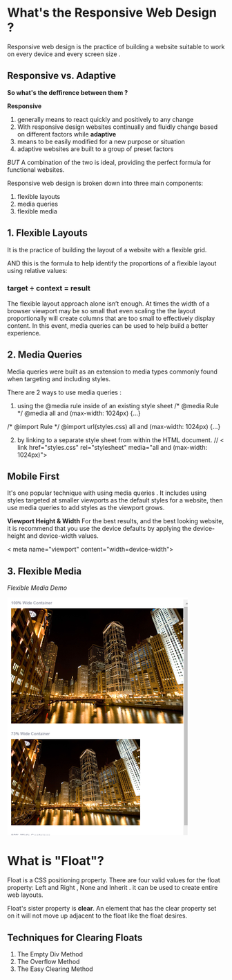 # What's the Responsive Web Design ?

Responsive web design is the practice of building a website suitable to work on every device and every screen size .

## Responsive vs. Adaptive 

**So what's the deffirence between them ?**

**Responsive** 
1. generally means to react quickly and positively to any change 
2. With responsive design websites continually and fluidly change based on different factors
 while
 **adaptive** 
 1. means to be easily modified for a new purpose or situation
 2. adaptive websites are built to a group of preset factors

 *BUT*
 A combination of the two is ideal, providing the perfect formula for functional websites.


Responsive web design is broken down into three main components:
1. flexible layouts
2. media queries
3. flexible media


## 1. Flexible Layouts

 It is the practice of building the layout of a website with a flexible grid.

  AND this is the formula to help identify the proportions of a flexible layout using relative values:

  ### target ÷ context = result

  The flexible layout approach alone isn’t enough. At times the width of a browser viewport may be so small that even scaling the the layout proportionally will create columns that are too small to effectively display content.
  In this event, media queries can be used to help build a better experience.

## 2. Media Queries
 
 Media queries were built as an extension to media types commonly found when targeting and including styles.

 There are 2 ways to use media queries :
 1. using the @media rule inside of an existing style sheet 
 /* @media Rule */
@media all and (max-width: 1024px) {...}

/* @import Rule */
@import url(styles.css) all and (max-width: 1024px) {...}


 2. by linking to a separate style sheet from within the HTML document. // < link href="styles.css" rel="stylesheet" media="all and (max-width: 1024px)">

## Mobile First

It's one popular technique with using media queries . It includes using styles targeted at smaller viewports as the default styles for a website, then use media queries to add styles as the viewport grows.

 
 **Viewport Height & Width**
 For the best results, and the best looking website, it is recommend that you use the device defaults by applying the device-height and device-width values.

 < meta name="viewport" content="width=device-width">

## 3. Flexible Media

*Flexible Media Demo*

![image](img/flexMedia.png)

# What is "Float"?

Float is a CSS positioning property.
There are four valid values for the float property:  Left and Right , None and Inherit .
it can be used to create entire web layouts.

Float's sister property is **clear**. An element that has the clear property set on it will not move up adjacent to the float like the float desires.

## Techniques for Clearing Floats
 
 1. The Empty Div Method
 2. The Overflow Method
 3. The Easy Clearing Method

 






